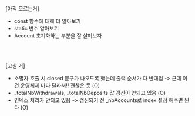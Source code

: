 [아직 모르는거]
- const 함수에 대해 더 알아보기
- static 변수 알아보기
- Account 초기화하는 부분을 잘 살펴보자

</br>
</br>


[고칠 거]
- 소멸자 호출 시  closed 문구가 나오도록 했는데 출력 순서가 다 반대임 -> 근데 이건 운영체제 마다 달라서!! 괜찮은 듯 (O)
- _totalNbWithdrawals, _totalNbDeposits 값 갱신이 안되고 있음 (O)
- 인덱스 처리가 안되고 있음 -> 갱신되기 전 _nbAccounts로 index 설정 해주면 된다 (O)
